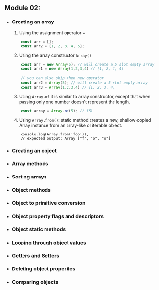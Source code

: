 ## Module 02:
- ### Creating an array
	1. Using the assignment operator ```=```
	```js
		const arr = [];
		const arr2 = [1, 2, 3, 4, 5];
	```
	2. Using the array constructor ```Array()```
	```js
		const arr = new Array(5); // will create a 5 slot empty array
		const arr1 = new Array(1,2,3,4) // [1, 2, 3, 4]
		
		// you can also skip then new operator
		const arr2 = Array(5); // will create a 5 slot empty array
		const arr3 = Array(1,2,3,4) // [1, 2, 3, 4]
	```
	3. Using ```Array.of``` it is similar to array constructor, except that when passing only one number doesn't represent the length.
	```js
		const array = Array.of(5); // [5]
	```
	4. Using ```Array.from()```: static method creates a new, shallow-copied Array instance from an array-like or iterable object.
	```
		console.log(Array.from('foo'));
		// expected output: Array ["f", "o", "o"]
	```
- ### Creating an object
	
- ### Array methods
- ### Sorting arrays
- ### Object methods
- ### Object to primitive conversion
- ### Object property flags and descriptors
- ### Object static methods
- ### Looping through object values
- ### Getters and Setters
- ### Deleting object properties
- ### Comparing objects